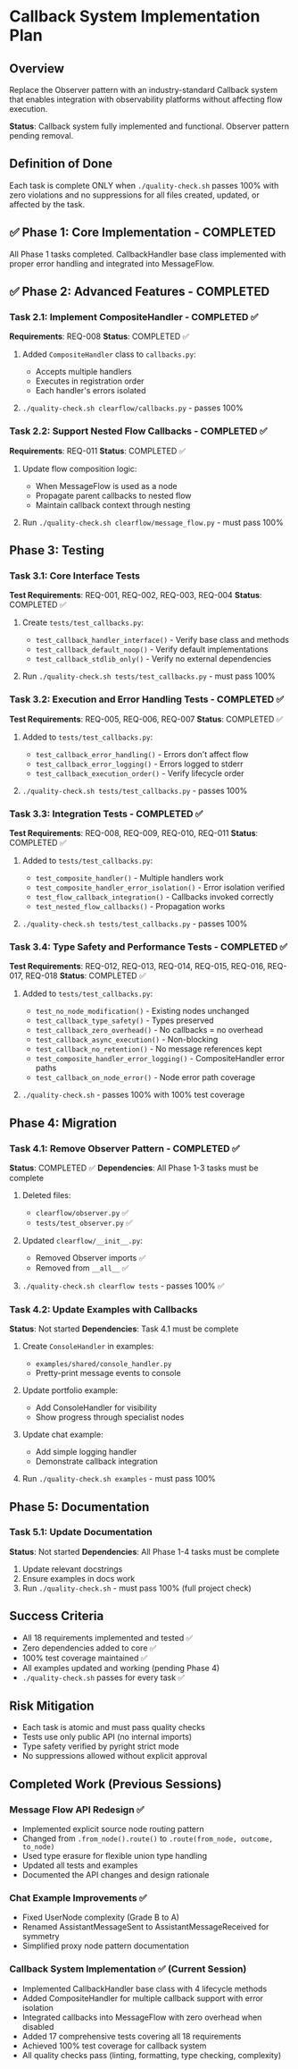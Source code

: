 # Callback System Implementation Plan

## Overview

Replace the Observer pattern with an industry-standard Callback system that enables integration with observability platforms without affecting flow execution.

**Status**: Callback system fully implemented and functional. Observer pattern pending removal.

## Definition of Done

Each task is complete ONLY when `./quality-check.sh` passes 100% with zero violations and no suppressions for all files created, updated, or affected by the task.

## ✅ Phase 1: Core Implementation - COMPLETED

All Phase 1 tasks completed. CallbackHandler base class implemented with proper error handling and integrated into MessageFlow.

## ✅ Phase 2: Advanced Features - COMPLETED

### Task 2.1: Implement CompositeHandler - COMPLETED ✅

**Requirements**: REQ-008
**Status**: COMPLETED ✅

1. Added `CompositeHandler` class to `callbacks.py`:
   - Accepts multiple handlers
   - Executes in registration order
   - Each handler's errors isolated

2. `./quality-check.sh clearflow/callbacks.py` - passes 100%

### Task 2.2: Support Nested Flow Callbacks - COMPLETED ✅

**Requirements**: REQ-011
**Status**: COMPLETED ✅

1. Update flow composition logic:
   - When MessageFlow is used as a node
   - Propagate parent callbacks to nested flow
   - Maintain callback context through nesting

2. Run `./quality-check.sh clearflow/message_flow.py` - must pass 100%

## Phase 3: Testing

### Task 3.1: Core Interface Tests

**Test Requirements**: REQ-001, REQ-002, REQ-003, REQ-004
**Status**: COMPLETED ✅

1. Create `tests/test_callbacks.py`:
   - `test_callback_handler_interface()` - Verify base class and methods
   - `test_callback_default_noop()` - Verify default implementations
   - `test_callback_stdlib_only()` - Verify no external dependencies

2. Run `./quality-check.sh tests/test_callbacks.py` - must pass 100%

### Task 3.2: Execution and Error Handling Tests - COMPLETED ✅

**Test Requirements**: REQ-005, REQ-006, REQ-007
**Status**: COMPLETED ✅

1. Added to `tests/test_callbacks.py`:
   - `test_callback_error_handling()` - Errors don't affect flow
   - `test_callback_error_logging()` - Errors logged to stderr
   - `test_callback_execution_order()` - Verify lifecycle order

2. `./quality-check.sh tests/test_callbacks.py` - passes 100%

### Task 3.3: Integration Tests - COMPLETED ✅

**Test Requirements**: REQ-008, REQ-009, REQ-010, REQ-011
**Status**: COMPLETED ✅

1. Added to `tests/test_callbacks.py`:
   - `test_composite_handler()` - Multiple handlers work
   - `test_composite_handler_error_isolation()` - Error isolation verified
   - `test_flow_callback_integration()` - Callbacks invoked correctly
   - `test_nested_flow_callbacks()` - Propagation works

2. `./quality-check.sh tests/test_callbacks.py` - passes 100%

### Task 3.4: Type Safety and Performance Tests - COMPLETED ✅

**Test Requirements**: REQ-012, REQ-013, REQ-014, REQ-015, REQ-016, REQ-017, REQ-018
**Status**: COMPLETED ✅

1. Added to `tests/test_callbacks.py`:
   - `test_no_node_modification()` - Existing nodes unchanged
   - `test_callback_type_safety()` - Types preserved
   - `test_callback_zero_overhead()` - No callbacks = no overhead
   - `test_callback_async_execution()` - Non-blocking
   - `test_callback_no_retention()` - No message references kept
   - `test_composite_handler_error_logging()` - CompositeHandler error paths
   - `test_callback_on_node_error()` - Node error path coverage

2. `./quality-check.sh` - passes 100% with 100% test coverage

## Phase 4: Migration

### Task 4.1: Remove Observer Pattern - COMPLETED ✅

**Status**: COMPLETED ✅
**Dependencies**: All Phase 1-3 tasks must be complete

1. Deleted files:
   - `clearflow/observer.py` ✅
   - `tests/test_observer.py` ✅

2. Updated `clearflow/__init__.py`:
   - Removed Observer imports ✅
   - Removed from `__all__` ✅

3. `./quality-check.sh clearflow tests` - passes 100% ✅

### Task 4.2: Update Examples with Callbacks

**Status**: Not started
**Dependencies**: Task 4.1 must be complete

1. Create `ConsoleHandler` in examples:
   - `examples/shared/console_handler.py`
   - Pretty-print message events to console

2. Update portfolio example:
   - Add ConsoleHandler for visibility
   - Show progress through specialist nodes

3. Update chat example:
   - Add simple logging handler
   - Demonstrate callback integration

4. Run `./quality-check.sh examples` - must pass 100%

## Phase 5: Documentation

### Task 5.1: Update Documentation

**Status**: Not started
**Dependencies**: All Phase 1-4 tasks must be complete

1. Update relevant docstrings
2. Ensure examples in docs work
3. Run `./quality-check.sh` - must pass 100% (full project check)

## Success Criteria

- All 18 requirements implemented and tested ✅
- Zero dependencies added to core ✅
- 100% test coverage maintained ✅
- All examples updated and working (pending Phase 4)
- `./quality-check.sh` passes for every task ✅

## Risk Mitigation

- Each task is atomic and must pass quality checks
- Tests use only public API (no internal imports)
- Type safety verified by pyright strict mode
- No suppressions allowed without explicit approval

## Completed Work (Previous Sessions)

### Message Flow API Redesign ✅

- Implemented explicit source node routing pattern
- Changed from `.from_node().route()` to `.route(from_node, outcome, to_node)`
- Used type erasure for flexible union type handling
- Updated all tests and examples
- Documented the API changes and design rationale

### Chat Example Improvements ✅

- Fixed UserNode complexity (Grade B to A)
- Renamed AssistantMessageSent to AssistantMessageReceived for symmetry
- Simplified proxy node pattern documentation

### Callback System Implementation ✅ (Current Session)

- Implemented CallbackHandler base class with 4 lifecycle methods
- Added CompositeHandler for multiple callback support with error isolation
- Integrated callbacks into MessageFlow with zero overhead when disabled
- Added 17 comprehensive tests covering all 18 requirements
- Achieved 100% test coverage for callback system
- All quality checks pass (linting, formatting, type checking, complexity)
